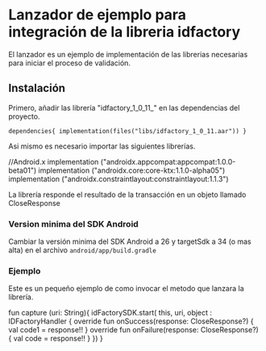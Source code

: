 # Lanzador de ejemplo para integración de la libreria idfactory

El lanzador es un ejemplo de implementación de las librerias necesarias para iniciar el proceso de validación.

## Instalación

Primero, añadir las librería "idfactory_1_0_11_"
en las dependencias del proyecto. 

`dependencies{
  implementation(files("libs/idfactory_1_0_11.aar"))
  }`
  
Asi mismo es necesario importar las siguientes librerías.

//Android.x
    implementation ("androidx.appcompat:appcompat:1.0.0-beta01")
    implementation ("androidx.core:core-ktx:1.1.0-alpha05")
    implementation ("androidx.constraintlayout:constraintlayout:1.1.3")

La librería responde el resultado de la transacción en un objeto llamado CloseResponse  

### Version minima del SDK Android

Cambiar la versión minima del SDK Android a 26 y targetSdk a 34 (o mas alta) en el archivo `android/app/build.gradle`

### Ejemplo

Este es un pequeño ejemplo de como invocar el metodo que lanzara la librería. 
    
fun capture (uri: String){
        idFactorySDK.start(
            this,
            uri,
            object : IDFactoryHandler {
                override fun onSuccess(response: CloseResponse?) {
                    val code1 = response!!
                }
                override fun onFailure(response: CloseResponse?) {
                    val code = response!!
                }
            })
    }

